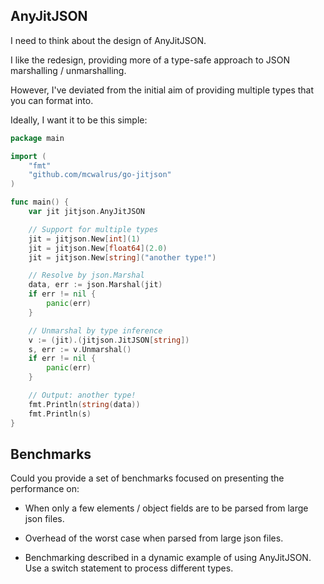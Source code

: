 

## AnyJitJSON

I need to think about the design of AnyJitJSON.

I like the redesign, providing more of a type-safe approach to JSON marshalling / unmarshalling.

However, I've deviated from the initial aim of providing multiple types that you can format into.

Ideally, I want it to be this simple:

```Go
package main

import (
    "fmt"
    "github.com/mcwalrus/go-jitjson"
)

func main() {
    var jit jitjson.AnyJitJSON

    // Support for multiple types
    jit = jitjson.New[int](1)
    jit = jitjson.New[float64](2.0)
    jit = jitjson.New[string]("another type!")

    // Resolve by json.Marshal
    data, err := json.Marshal(jit)
    if err != nil {
        panic(err)
    }

    // Unmarshal by type inference
    v := (jit).(jitjson.JitJSON[string])
    s, err := v.Unmarshal()
    if err != nil {
        panic(err)
    }

    // Output: another type!
    fmt.Println(string(data))
    fmt.Println(s)
}
```

## Benchmarks

Could you provide a set of benchmarks focused on presenting the performance on:

* When only a few elements / object fields are to be parsed from large json files.

* Overhead of the worst case when parsed from large json files.

* Benchmarking described in a dynamic example of using AnyJitJSON. Use a switch statement to process different types.
